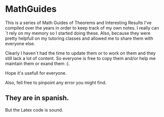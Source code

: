 # MathGuides

This is a series of Math Guides of Theorems and Interesting Results I've compiled over the years in order to keep track of my own notes. I really can´t rely on my memory so I started doing these. Also, because they were pretty helpfull on my tutoring classes and allowed me to share them with everyone else.

Clearly I haven´t had the time to update them or to work on them and they still lack a lot of content. So everyone is free to copy them and/or help me maintain them or exand them :).

Hope it's usefull for everyone.

Also, fell free to pinpoint any error you might find.

## They are in spanish.

But the Latex code is sound. 
